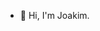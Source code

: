 - 👋 Hi, I'm Joakim.

<!---
Bratakstator/Bratakstator is a ✨ special ✨ repository because its `README.md` (this file) appears on your GitHub profile.
You can click the Preview link to take a look at your changes.
--->
